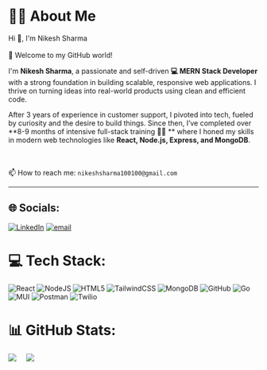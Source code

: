 # 👨‍💻 About Me
Hi 👋, I'm Nikesh Sharma<br><br> 🎉 Welcome to my GitHub world!

 I'm **Nikesh Sharma**, a passionate and self-driven **💻 MERN Stack Developer** with a strong foundation in building scalable, responsive web applications. I thrive on turning ideas into real-world products using clean and efficient code.

After 3 years of experience in customer support, I pivoted into tech, fueled by curiosity and the desire to build things. Since then, I’ve completed over **8-9 months of intensive full-stack training 👨‍💻 ** where I honed my skills in modern web technologies like **React, Node.js, Express, and MongoDB**.

<br><br>📫 How to reach me: `nikeshsharma100100@gmail.com` 

---
## 🌐 Socials:
[![LinkedIn](https://img.shields.io/badge/LinkedIn-%230077B5.svg?logo=linkedin&logoColor=white)](https://linkedin.com/in/https://www.linkedin.com/in/nikesh-sharma84/) [![email](https://img.shields.io/badge/Email-D14836?logo=gmail&logoColor=white)](mailto:nikeshsharma100100@gmail.com) 

# 💻 Tech Stack:
![React](https://img.shields.io/badge/react-%2320232a.svg?style=for-the-badge&logo=react&logoColor=%2361DAFB) ![NodeJS](https://img.shields.io/badge/node.js-6DA55F?style=for-the-badge&logo=node.js&logoColor=white) ![HTML5](https://img.shields.io/badge/html5-%23E34F26.svg?style=for-the-badge&logo=html5&logoColor=white) ![TailwindCSS](https://img.shields.io/badge/tailwindcss-%2338B2AC.svg?style=for-the-badge&logo=tailwind-css&logoColor=white) ![MongoDB](https://img.shields.io/badge/MongoDB-%234ea94b.svg?style=for-the-badge&logo=mongodb&logoColor=white) ![GitHub](https://img.shields.io/badge/github-%23121011.svg?style=for-the-badge&logo=github&logoColor=white) ![Go](https://img.shields.io/badge/go-%2300ADD8.svg?style=for-the-badge&logo=go&logoColor=white) ![MUI](https://img.shields.io/badge/MUI-%230081CB.svg?style=for-the-badge&logo=mui&logoColor=white) ![Postman](https://img.shields.io/badge/Postman-FF6C37?style=for-the-badge&logo=postman&logoColor=white) ![Twilio](https://img.shields.io/badge/Twilio-F22F46?style=for-the-badge&logo=Twilio&logoColor=white)
# 📊 GitHub Stats:
<div style="display: flex; flex-wrap: wrap; gap: 20px;">
  <img src="https://github-readme-stats.vercel.app/api?username=sharma8437&theme=dark&hide_border=false&include_all_commits=true&count_private=false" />
  <img src="https://nirzak-streak-stats.vercel.app/?user=sharma8437&theme=dark&hide_border=false" />
</div>




<!-- Proudly created with GPRM ( https://gprm.itsvg.in ) -->
